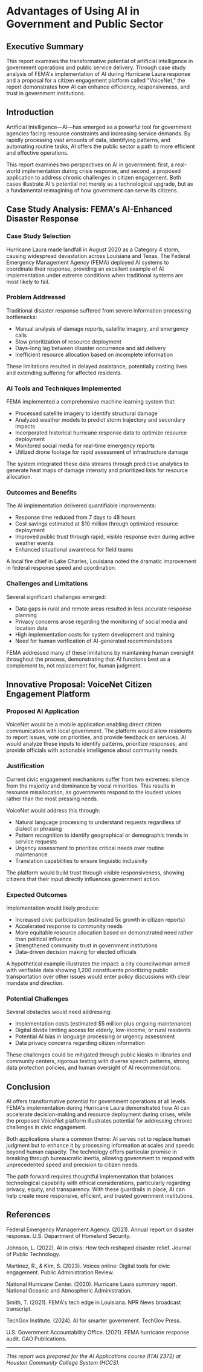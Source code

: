 # Advantages of Using AI in Government and Public Sector

## Executive Summary
This report examines the transformative potential of artificial intelligence in government operations and public service delivery. Through case study analysis of FEMA's implementation of AI during Hurricane Laura response and a proposal for a citizen engagement platform called "VoiceNet," the report demonstrates how AI can enhance efficiency, responsiveness, and trust in government institutions.

## Introduction
Artificial Intelligence—AI—has emerged as a powerful tool for government agencies facing resource constraints and increasing service demands. By rapidly processing vast amounts of data, identifying patterns, and automating routine tasks, AI offers the public sector a path to more efficient and effective operations.

This report examines two perspectives on AI in government: first, a real-world implementation during crisis response, and second, a proposed application to address chronic challenges in citizen engagement. Both cases illustrate AI's potential not merely as a technological upgrade, but as a fundamental reimagining of how government can serve its citizens.

## Case Study Analysis: FEMA's AI-Enhanced Disaster Response

### Case Study Selection
Hurricane Laura made landfall in August 2020 as a Category 4 storm, causing widespread devastation across Louisiana and Texas. The Federal Emergency Management Agency (FEMA) deployed AI systems to coordinate their response, providing an excellent example of AI implementation under extreme conditions when traditional systems are most likely to fail.

### Problem Addressed
Traditional disaster response suffered from severe information processing bottlenecks:
- Manual analysis of damage reports, satellite imagery, and emergency calls
- Slow prioritization of resource deployment
- Days-long lag between disaster occurrence and aid delivery
- Inefficient resource allocation based on incomplete information

These limitations resulted in delayed assistance, potentially costing lives and extending suffering for affected residents.

### AI Tools and Techniques Implemented
FEMA implemented a comprehensive machine learning system that:
- Processed satellite imagery to identify structural damage
- Analyzed weather models to predict storm trajectory and secondary impacts
- Incorporated historical hurricane response data to optimize resource deployment
- Monitored social media for real-time emergency reports
- Utilized drone footage for rapid assessment of infrastructure damage

The system integrated these data streams through predictive analytics to generate heat maps of damage intensity and prioritized lists for resource allocation.

### Outcomes and Benefits
The AI implementation delivered quantifiable improvements:
- Response time reduced from 7 days to 48 hours
- Cost savings estimated at $10 million through optimized resource deployment
- Improved public trust through rapid, visible response even during active weather events
- Enhanced situational awareness for field teams

A local fire chief in Lake Charles, Louisiana noted the dramatic improvement in federal response speed and coordination.

### Challenges and Limitations
Several significant challenges emerged:
- Data gaps in rural and remote areas resulted in less accurate response planning
- Privacy concerns arose regarding the monitoring of social media and location data
- High implementation costs for system development and training
- Need for human verification of AI-generated recommendations

FEMA addressed many of these limitations by maintaining human oversight throughout the process, demonstrating that AI functions best as a complement to, not replacement for, human judgment.

## Innovative Proposal: VoiceNet Citizen Engagement Platform

### Proposed AI Application
VoiceNet would be a mobile application enabling direct citizen communication with local government. The platform would allow residents to report issues, vote on priorities, and provide feedback on services. AI would analyze these inputs to identify patterns, prioritize responses, and provide officials with actionable intelligence about community needs.

### Justification
Current civic engagement mechanisms suffer from two extremes: silence from the majority and dominance by vocal minorities. This results in resource misallocation, as governments respond to the loudest voices rather than the most pressing needs.

VoiceNet would address this through:
- Natural language processing to understand requests regardless of dialect or phrasing
- Pattern recognition to identify geographical or demographic trends in service requests
- Urgency assessment to prioritize critical needs over routine maintenance
- Translation capabilities to ensure linguistic inclusivity

The platform would build trust through visible responsiveness, showing citizens that their input directly influences government action.

### Expected Outcomes
Implementation would likely produce:
- Increased civic participation (estimated 5x growth in citizen reports)
- Accelerated response to community needs
- More equitable resource allocation based on demonstrated need rather than political influence
- Strengthened community trust in government institutions
- Data-driven decision making for elected officials

A hypothetical example illustrates the impact: a city councilwoman armed with verifiable data showing 1,200 constituents prioritizing public transportation over other issues would enter policy discussions with clear mandate and direction.

### Potential Challenges
Several obstacles would need addressing:
- Implementation costs (estimated $5 million plus ongoing maintenance)
- Digital divide limiting access for elderly, low-income, or rural residents
- Potential AI bias in language processing or urgency assessment
- Data privacy concerns regarding citizen information

These challenges could be mitigated through public kiosks in libraries and community centers, rigorous testing with diverse speech patterns, strong data protection policies, and human oversight of AI recommendations.

## Conclusion
AI offers transformative potential for government operations at all levels. FEMA's implementation during Hurricane Laura demonstrated how AI can accelerate decision-making and resource deployment during crises, while the proposed VoiceNet platform illustrates potential for addressing chronic challenges in civic engagement.

Both applications share a common theme: AI serves not to replace human judgment but to enhance it by processing information at scales and speeds beyond human capacity. The technology offers particular promise in breaking through bureaucratic inertia, allowing government to respond with unprecedented speed and precision to citizen needs.

The path forward requires thoughtful implementation that balances technological capability with ethical considerations, particularly regarding privacy, equity, and transparency. With these guardrails in place, AI can help create more responsive, efficient, and trusted government institutions.

## References

Federal Emergency Management Agency. (2021). Annual report on disaster response. U.S. Department of Homeland Security.

Johnson, L. (2022). AI in crisis: How tech reshaped disaster relief. Journal of Public Technology.

Martinez, R., & Kim, S. (2023). Voices online: Digital tools for civic engagement. Public Administration Review.

National Hurricane Center. (2020). Hurricane Laura summary report. National Oceanic and Atmospheric Administration.

Smith, T. (2021). FEMA's tech edge in Louisiana. NPR News broadcast transcript.

TechGov Institute. (2024). AI for smarter government. TechGov Press.

U.S. Government Accountability Office. (2021). FEMA hurricane response audit. GAO Publications.

---

*This report was prepared for the AI Applications course (ITAI 2372) at Houston Community College System (HCCS).*
